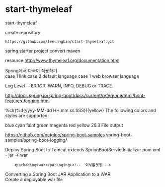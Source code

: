 # start-thymeleaf
start-thymeleaf 







create repository

	https://github.com/leesangbin/start-thymeleaf.git
	

spring starter project
convert maven
	
	
resource 
	http://www.thymeleaf.org/documentation.html	
	
	
Spring에서 다국어 적용하기	
	case 1 link
	case 2 default language
	case 1 web browser language
	
Log Level — ERROR, WARN, INFO, DEBUG or TRACE.

http://docs.spring.io/spring-boot/docs/current/reference/html/boot-features-logging.html

%clr(%d{yyyy-MM-dd HH:mm:ss.SSS}){yellow}
The following colors and styles are supported:

blue
cyan
faint
green
magenta
red
yellow
26.3 File output
	
https://github.com/netgloo/spring-boot-samples
	spring-boot-samples/spring-boot-logging/
	
	
	
Deploy Spring Boot to Tomcat
	extends SpringBootServletInitializer
	pom.xml - jar -> war
		
		<packaging>war</packaging><!-- 	외부톰캣용 -->
		
Converting a Spring Boot JAR Application to a WAR	 
Create a deployable war file
		